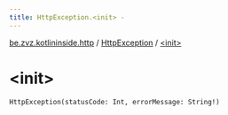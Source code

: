 ```yaml
---
title: HttpException.<init> - 
---
```


[be.zvz.kotlininside.http](../index.html) / [HttpException](index.html) / [&lt;init&gt;](./-init-.html)

# &lt;init&gt;

`HttpException(statusCode: Int, errorMessage: String!)`
